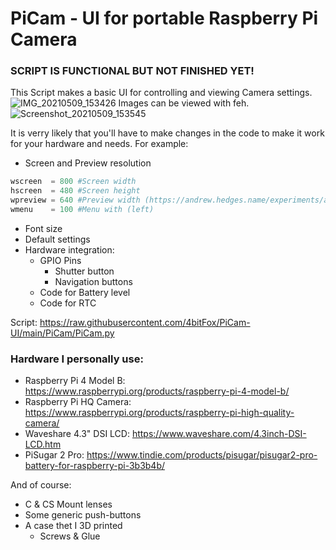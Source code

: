 # PiCam - UI for portable Raspberry Pi Camera

### SCRIPT IS FUNCTIONAL BUT NOT FINISHED YET!

This Script makes a basic UI for controlling and viewing Camera settings.
![IMG_20210509_153426](https://user-images.githubusercontent.com/33175205/117574342-f5ea5180-b0dc-11eb-8474-cdfd6e015b4d.jpg)
Images can be viewed with feh.
![Screenshot_20210509_153545](https://user-images.githubusercontent.com/33175205/117574195-3b5a4f00-b0dc-11eb-8b8f-6437dac5f8ea.png)

It is verry likely that you'll have to make changes in the code to make it work for your hardware and needs.
For example:
- Screen and Preview resolution
```py
wscreen  = 800 #Screen width
hscreen  = 480 #Screen height
wpreview = 640 #Preview width (https://andrew.hedges.name/experiments/aspect_ratio/)
wmenu    = 100 #Menu with (left)
```
  - Font size
- Default settings
- Hardware integration:
  - GPIO Pins
    - Shutter button
    - Navigation buttons
  - Code for Battery level
  - Code for RTC

Script:
https://raw.githubusercontent.com/4bitFox/PiCam-UI/main/PiCam/PiCam.py

### Hardware I personally use:
- Raspberry Pi 4 Model B: https://www.raspberrypi.org/products/raspberry-pi-4-model-b/
- Raspberry Pi HQ Camera: https://www.raspberrypi.org/products/raspberry-pi-high-quality-camera/
- Waveshare 4.3" DSI LCD: https://www.waveshare.com/4.3inch-DSI-LCD.htm
- PiSugar 2 Pro: https://www.tindie.com/products/pisugar/pisugar2-pro-battery-for-raspberry-pi-3b3b4b/

And of course:
- C & CS Mount lenses
- Some generic push-buttons
- A case thet I 3D printed
  - Screws & Glue
